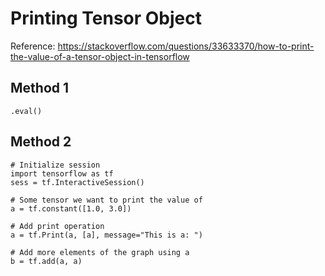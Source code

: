# Printing Tensor Object 

Reference: https://stackoverflow.com/questions/33633370/how-to-print-the-value-of-a-tensor-object-in-tensorflow

## Method 1 
```
.eval()
```

## Method 2 

```
# Initialize session
import tensorflow as tf
sess = tf.InteractiveSession()

# Some tensor we want to print the value of
a = tf.constant([1.0, 3.0])

# Add print operation
a = tf.Print(a, [a], message="This is a: ")

# Add more elements of the graph using a
b = tf.add(a, a)
```